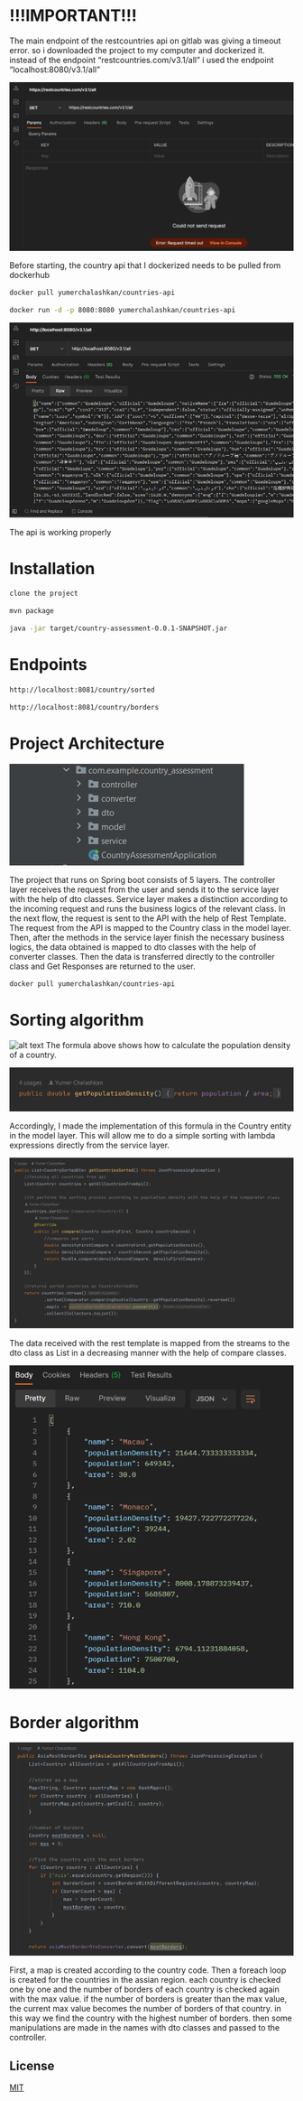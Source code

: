 # !!!IMPORTANT!!!

The main endpoint of the restcountries api on gitlab was giving a timeout error. so i downloaded the project to my computer and dockerized it. instead of the endpoint “restcountries.com/v3.1/all” i used the endpoint “localhost:8080/v3.1/all”

![alt text](https://github.com/yumerchalashkan/country-assessment/blob/main/images/error.png?raw=true)

Before starting, the country api that I dockerized needs to be pulled from dockerhub

```bash
docker pull yumerchalashkan/countries-api
```
```bash
docker run -d -p 8080:8080 yumerchalashkan/countries-api 
```
![alt text](https://github.com/yumerchalashkan/country-assessment/blob/main/images/api.png?raw=true)

The api is working properly

# Installation

```bash
clone the project
```
```bash
mvn package
```
```bash
java -jar target/country-assessment-0.0.1-SNAPSHOT.jar
```
# Endpoints
```bash
http://localhost:8081/country/sorted
```
```bash
http://localhost:8081/country/borders
```

# Project Architecture

![alt text](https://github.com/yumerchalashkan/country-assessment/blob/main/images/project.png?raw=true)

The project that runs on Spring boot consists of 5 layers. The controller layer receives the request from the user and sends it to the service layer with the help of dto classes. Service layer makes a distinction according to the incoming request and runs the business logics of the relevant class. In the next flow, the request is sent to the API with the help of Rest Template. The request from the API is mapped to the Country class in the model layer. Then, after the methods in the service layer finish the necessary business logics, the data obtained is mapped to dto classes with the help of converter classes. Then the data is transferred directly to the controller class and Get Responses are returned to the user.

```bash
docker pull yumerchalashkan/countries-api
```



# Sorting algorithm
![alt text](https://www.wikihow.com/images/thumb/e/e2/Calculate-Population-Density-Step-4-Version-3.jpg/v4-460px-Calculate-Population-Density-Step-4-Version-3.jpg)
The formula above shows how to calculate the population density of a country. 

![alt text](https://github.com/yumerchalashkan/country-assessment/blob/main/images/formula.png?raw=true)

Accordingly, I made the implementation of this formula in the Country entity in the model layer. This will allow me to do a simple sorting with lambda expressions directly from the service layer.

![alt text](https://github.com/yumerchalashkan/country-assessment/blob/main/images/sorted.png?raw=true)

The data received with the rest template is mapped from the streams to the dto class as List in a decreasing manner with the help of compare classes.

![alt text](https://github.com/yumerchalashkan/country-assessment/blob/main/images/sortedresult.png?raw=true)

# Border algorithm

![alt text](https://github.com/yumerchalashkan/country-assessment/blob/main/images/border.png?raw=true)

First, a map is created according to the country code. Then a foreach loop is created for the countries in the assian region. each country is checked one by one and the number of borders of each country is checked again with the max value. if the number of borders is greater than the max value, the current max value becomes the number of borders of that country. in this way we find the country with the highest number of borders. then some manipulations are made in the names with dto classes and passed to the controller.




## License

[MIT](https://choosealicense.com/licenses/mit/)
